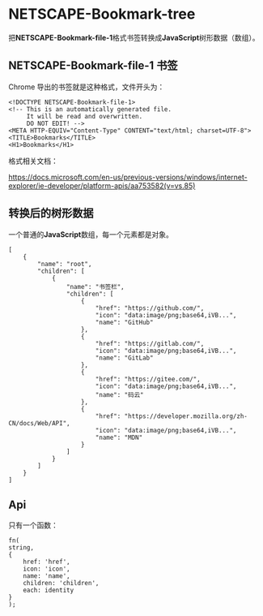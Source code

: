 # NETSCAPE-Bookmark-tree

把**NETSCAPE-Bookmark-file-1**格式书签转换成**JavaScript**树形数据（数组）。

## NETSCAPE-Bookmark-file-1 书签

Chrome 导出的书签就是这种格式，文件开头为：

```
<!DOCTYPE NETSCAPE-Bookmark-file-1>
<!-- This is an automatically generated file.
     It will be read and overwritten.
     DO NOT EDIT! -->
<META HTTP-EQUIV="Content-Type" CONTENT="text/html; charset=UTF-8">
<TITLE>Bookmarks</TITLE>
<H1>Bookmarks</H1>
```

格式相关文档：

https://docs.microsoft.com/en-us/previous-versions/windows/internet-explorer/ie-developer/platform-apis/aa753582(v=vs.85)

## 转换后的树形数据

一个普通的**JavaScript**数组，每一个元素都是对象。

```
[
    {
        "name": "root",
        "children": [
            {
                "name": "书签栏",
                "children": [
                    {
                        "href": "https://github.com/",
                        "icon": "data:image/png;base64,iVB...",
                        "name": "GitHub"
                    },
                    {
                        "href": "https://gitlab.com/",
                        "icon": "data:image/png;base64,iVB...",
                        "name": "GitLab"
                    },
                    {
                        "href": "https://gitee.com/",
                        "icon": "data:image/png;base64,iVB...",
                        "name": "码云"
                    },
                    {
                        "href": "https://developer.mozilla.org/zh-CN/docs/Web/API",
                        "icon": "data:image/png;base64,iVB...",
                        "name": "MDN"
                    }
                ]
            }
        ]
    }
]
```

## Api

只有一个函数：

```
fn(
string,
{
    href: 'href',
    icon: 'icon',
    name: 'name',
    children: 'children',
    each: identity
}
);
```